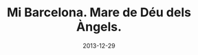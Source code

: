 ---
layout: shop
modal-id: 1003
date: 2013-12-29
img: 29-12-2013.jpg
alt: image-alt
size: 21x30cm
price: 45€
shipping: Not included
category: shop
title: Mi Barcelona. Mare de Déu dels Àngels. 
description: <p>Mare de Déu dels Àngels - the chirch was build in 1942 year. Just look on the top. The top of the church was made in style of Ammericat skysrappers. That is how the real artists make integration of churches in city. It is genial.</p> <p>To have your own skyscrapper-church make an order by filling the form below. </p>
---